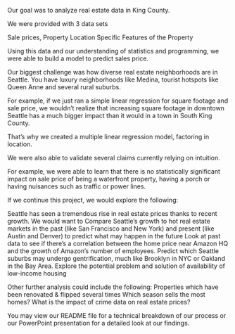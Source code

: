 Our goal was to analyze real estate data in King County. 

We were provided with 3 data sets

Sale prices, 
Property Location
Specific Features of the Property

Using this data and our understanding of statistics and programming, we were able to build a model to predict sales price. 

Our biggest challenge was how diverse real estate neighborhoods are in Seattle. You have luxury neighborhoods like Medina, tourist hotspots like Queen Anne and several rural suburbs. 

For example, if we just ran a simple linear regression for square footage and sale price, we wouldn’t realize that increasing square footage in downtown Seattle has a much bigger impact than it would in a town in South King County. 

That’s why we created a multiple linear regression model, factoring in location. 

We were also able to validate several claims currently relying on intuition. 

For example, we were able to learn that there is no statistically significant impact on sale price of being a waterfront property, having a porch or having nuisances such as traffic or power lines.  

If we continue this project, we would explore the following: 

Seattle has seen a tremendous rise in real estate prices thanks to recent growth. We would want to 
Compare Seattle’s growth to hot real estate markets in the past (like San Francisco and New York) and present (like Austin and Denver) to predict what may happen in the future 
Look at past data to see if there’s a correlation between the home price near Amazon HQ and the growth of Amazon’s number of employees. 
Predict which Seattle suburbs may undergo gentrification, much like Brooklyn in NYC or Oakland in the Bay Area. 
Explore the potential problem and solution of availability of low-income housing

Other further analysis could include the following:
Properties which have been renovated & flipped several times 
Which season sells the most homes? 
What is the impact of crime data on real estate prices? 

You may view our README file for a technical breakdown of our process or our PowerPoint presentation for a detailed look at our findings. 